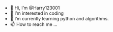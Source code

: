- 👋 Hi, I’m @Harry123001
- 👀 I’m interested in coding
- 🌱 I’m currently learning python and algorithms.
- 📫 How to reach me ...

<!---
Harry123001/Harry123001 is a ✨ special ✨ repository because its `README.md` (this file) appears on your GitHub profile.
You can click the Preview link to take a look at your changes.
--->
